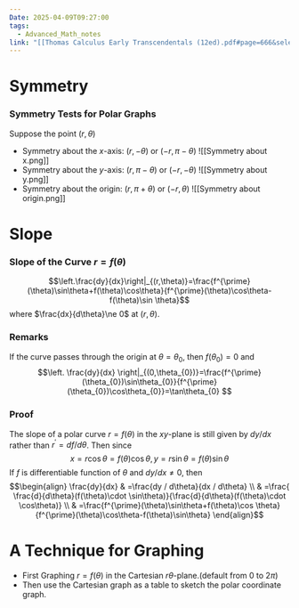 ```yaml
---
Date: 2025-04-09T09:27:00
tags:
  - Advanced_Math_notes
link: "[[Thomas Calculus Early Transcendentals (12ed).pdf#page=666&selection=858,0,858,29|The link of chapter 11.4, Advanced Math]]"
---
```

# Symmetry
### Symmetry Tests for Polar Graphs

Suppose the point $(r,\theta)$
- Symmetry about the $x$-axis: $(r,-\theta)\text{ or }(-r,\pi-\theta)$
	![[Symmetry about x.png]]
- Symmetry about the $y$-axis: $(r,\pi-\theta)\text{ or }(-r, -\theta)$
	![[Symmetry about y.png]]
- Symmetry about the origin: $(r,\pi+\theta)\text{ or }(-r,\theta)$	
	![[Symmetry about origin.png]]

# Slope
### Slope of the Curve $r=f(\theta)$

$$\left.\frac{dy}{dx}\right|_{(r,\theta)}=\frac{f^{\prime}(\theta)\sin\theta+f(\theta)\cos\theta}{f^{\prime}(\theta)\cos\theta-f(\theta)\sin \theta}$$ where $\frac{dx}{d\theta}\ne 0$ at $(r,\theta)$.

### Remarks

If the curve passes through the origin at $\theta=\theta_{0}$, then $f(\theta_{0})=0$ and $$\left. \frac{dy}{dx}  \right|_{(0,\theta_{0})}=\frac{f^{\prime}(\theta_{0})\sin\theta_{0}}{f^{\prime}(\theta_{0})\cos\theta_{0}}=\tan\theta_{0} $$
### Proof

The slope of a polar curve $r=f(\theta)$ in the $xy$-plane is still given by $dy / dx$ rather than $r^{\prime}=df / d\theta$. Then since $$x=r\cos\theta=f(\theta)\cos\theta,y=r\sin\theta=f(\theta)\sin\theta$$
If $f$ is differentiable function of $\theta$ and $dy / dx\ne 0$, then 
$$\begin{align}
\frac{dy}{dx} & =\frac{dy / d\theta}{dx / d\theta} \\
 & =\frac{ \frac{d}{d\theta}(f(\theta)\cdot \sin\theta)}{\frac{d}{d\theta}(f(\theta)\cdot \cos\theta)} \\
 & =\frac{f^{\prime}(\theta)\sin\theta+f(\theta)\cos \theta}{f^{\prime}(\theta)\cos\theta-f(\theta)\sin\theta}
\end{align}$$

# A Technique for Graphing

- First Graphing $r=f(\theta)$ in the Cartesian $r\theta$-plane.(default from $0$ to $2\pi$)
- Then use the Cartesian graph as a table to sketch the polar coordinate graph.



